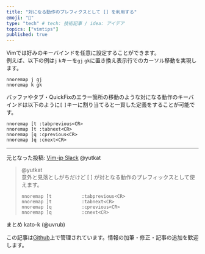 ```yaml
---
title: "対になる動作のプレフィクスとして [] を利用する"
emoji: "💨"
type: "tech" # tech: 技術記事 / idea: アイデア
topics: ["vimtips"]
published: true
---
```


Vimでは好みのキーバインドを任意に設定することができます。  
例えば、以下の例は`j` `k`キーを`gj` `gk`に置き換え表示行でのカーソル移動を実現します。  

```vim
nnoremap j gj
nnoremap k gk
```

バッファやタブ・QuickFixのエラー箇所の移動のような対になる動作のキーバインドは以下のように`[` `]`キーに割り当てると一貫した定義をすることが可能です。  

```vim
nnoremap [t :tabprevious<CR>
nnoremap ]t :tabnext<CR>
nnoremap [q :cprevious<CR>
nnoremap ]q :cnext<CR>
```

-------------------------------------------------------------------------------
元となった投稿: [Vim-jp Slack](https://vim-jp.org/slacklog/C01JSLDQZH6/2021/01/#ts-1609907852.004700) @yutkat
> @yutkat  
> 意外と見落としがちだけど [ ] が対となる動作のプレフィックスとして使えます。  
> ```vim
> nnoremap [t           :tabprevious<CR>
> nnoremap ]t           :tabnext<CR>
> nnoremap [q           :cprevious<CR>
> nnoremap ]q           :cnext<CR> 
> ```

まとめ kato-k (@uvrub)

この記事は[Github](https://github.com/kato-k/vim-tips)上で管理されています。情報の加筆・修正・記事の追加を歓迎します。
